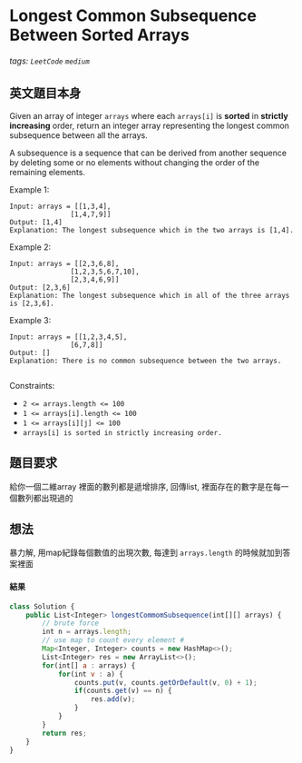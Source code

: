 # Longest Common Subsequence Between Sorted Arrays
###### tags: `LeetCode` `medium`

## 英文題目本身
Given an array of integer  `arrays` where each `arrays[i]` is **sorted** in **strictly increasing** order, return an integer array representing the longest common subsequence between all the arrays.

A subsequence is a sequence that can be derived from another sequence by deleting some or no elements without changing the order of the remaining elements.

 

Example 1:
```
Input: arrays = [[1,3,4],
               [1,4,7,9]]
Output: [1,4]
Explanation: The longest subsequence which in the two arrays is [1,4].
```
Example 2:
```
Input: arrays = [[2,3,6,8],
               [1,2,3,5,6,7,10],
               [2,3,4,6,9]]
Output: [2,3,6]
Explanation: The longest subsequence which in all of the three arrays is [2,3,6].
```
Example 3:
```
Input: arrays = [[1,2,3,4,5],
               [6,7,8]]
Output: []
Explanation: There is no common subsequence between the two arrays.
 
 ```

Constraints:

- `2 <= arrays.length <= 100`
- `1 <= arrays[i].length <= 100`
- `1 <= arrays[i][j] <= 100`
- `arrays[i] is sorted in strictly increasing order.`
## 題目要求
給你一個二維array 裡面的數列都是遞增排序, 回傳list, 裡面存在的數字是在每一個數列都出現過的
## 想法
暴力解, 用map紀錄每個數值的出現次數, 每達到  `arrays.length` 的時候就加到答案裡面
#### 結果
```javascript
class Solution {
    public List<Integer> longestCommomSubsequence(int[][] arrays) {
        // brute force
        int n = arrays.length;
        // use map to count every element #
        Map<Integer, Integer> counts = new HashMap<>();
        List<Integer> res = new ArrayList<>();
        for(int[] a : arrays) {
            for(int v : a) {
                counts.put(v, counts.getOrDefault(v, 0) + 1);
                if(counts.get(v) == n) {
                    res.add(v);
                }
            }
        }
        return res;
    }
}
```
